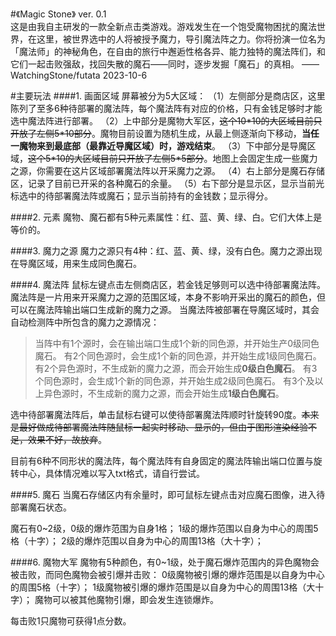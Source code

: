 #《Magic Stone》    ver. 0.1  
这是由我自主研发的一款全新点击类游戏。游戏发生在一个饱受魔物困扰的魔法世界，在这里，被世界选中的人将被授予魔力，导引魔法阵之力。你将扮演一位名为「魔法师」的神秘角色，在自由的旅行中邂逅性格各异、能力独特的魔法阵们，和它们一起击败强敌，找回失散的魔石——同时，逐步发掘「魔石」的真相。     ——WatchingStone/futata  2023-10-6

#主要玩法
####1. 画面区域
屏幕被分为5大区域：
（1）左侧部分是商店区，这里陈列了至多6种待部署的魔法阵，每个魔法阵有对应的价格，只有金钱足够时才能选中魔法阵进行部署。
（2）上中部分是魔物大军区，~~这个10\*10的大区域目前只开放了左侧5\*10部分~~。魔物目前设置为随机生成，从最上侧逐渐向下移动，**当任一魔物来到最底部（最靠近导魔区域）时，游戏结束**。
（3）下中部分是导魔区域，~~这个5\*10的大区域目前只开放了左侧5\*5部分~~。地图上会固定生成一些魔力之源，你需要在这片区域部署魔法阵以开采魔力之源。
（4）右上部分是魔石存储区，记录了目前已开采的各种魔石的余量。
（5）右下部分是显示区，显示当前光标选中的待部署魔法阵或魔石；显示当前持有的金钱数；显示得分。

####2. 元素
魔物、魔石都有5种元素属性：红、蓝、黄、绿、白。它们大体上是等价的。

####3. 魔力之源
魔力之源只有4种：红、蓝、黄、绿，没有白色。魔力之源出现在导魔区域，用来生成同色魔石。

####4. 魔法阵
鼠标左键点击左侧商店区，若金钱足够则可以选中待部署魔法阵。
魔法阵是一片用来开采魔力之源的范围区域，本身不影响开采出的魔石的颜色，但可以在魔法阵输出端口生成新的魔力之源。
当魔法阵被部署在导魔区域时，其会自动检测阵中所包含的魔力之源情况：
>当阵中有1个源时，会在输出端口生成1个新的同色源，并开始生产0级同色魔石。
>有2个同色源时，会生成1个新的同色源，并开始生成1级同色魔石。
>有2个异色源时，不生成新的魔力之源，而会开始生成**0级白色魔石**。
>有3个同色源时，会生成1个新的同色源，并开始生成2级同色魔石。
>有3个及以上异色源时，不生成新的魔力之源，而会开始生成**1级白色魔石**。

选中待部署魔法阵后，单击鼠标右键可以使待部署魔法阵顺时针旋转90度。~~本来是最好做成待部署魔法阵随鼠标一起实时移动、显示的，但由于图形渲染经验不足，效果不好，故放弃~~。

目前有6种不同形状的魔法阵，每个魔法阵有自身固定的魔法阵输出端口位置与旋转中心，具体情况难以写入txt格式，请自行尝试。

####5. 魔石
当魔石存储区内有余量时，即可鼠标左键点击对应魔石图像，进入待部署魔石状态。

魔石有0~2级，0级的爆炸范围为自身1格；
1级的爆炸范围以自身为中心的周围5格（十字）；
2级的爆炸范围以自身为中心的周围13格（大十字）；

####6. 魔物大军
魔物有5种颜色，有0~1级，处于魔石爆炸范围内的异色魔物会被击败，而同色魔物会被引爆并击败：
0级魔物被引爆的爆炸范围是以自身为中心的周围5格（十字）；
1级魔物被引爆的爆炸范围是以自身为中心的周围13格（大十字）；
魔物可以被其他魔物引爆，即会发生连锁爆炸。

每击败1只魔物可获得1点分数。
